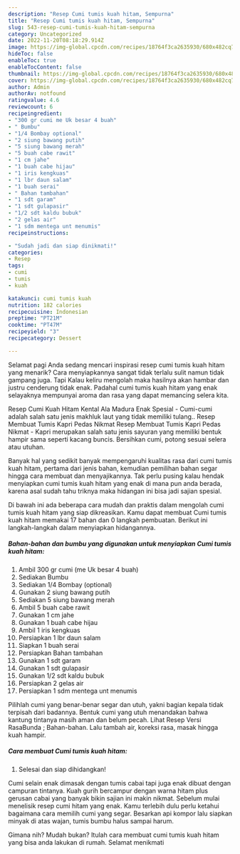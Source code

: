 ```yaml
---
description: "Resep Cumi tumis kuah hitam, Sempurna"
title: "Resep Cumi tumis kuah hitam, Sempurna"
slug: 543-resep-cumi-tumis-kuah-hitam-sempurna
category: Uncategorized
date: 2022-11-20T08:18:29.914Z
image: https://img-global.cpcdn.com/recipes/18764f3ca2635930/680x482cq70/cumi-tumis-kuah-hitam-foto-resep-utama.jpg
hideToc: false
enableToc: true
enableTocContent: false
thumbnail: https://img-global.cpcdn.com/recipes/18764f3ca2635930/680x482cq70/cumi-tumis-kuah-hitam-foto-resep-utama.jpg
cover: https://img-global.cpcdn.com/recipes/18764f3ca2635930/680x482cq70/cumi-tumis-kuah-hitam-foto-resep-utama.jpg
author: Admin
authorAv: notfound
ratingvalue: 4.6
reviewcount: 6
recipeingredient:
- "300 gr cumi me Uk besar 4 buah"
- " Bumbu"
- "1/4 Bombay optional"
- "2 siung bawang putih"
- "5 siung bawang merah"
- "5 buah cabe rawit"
- "1 cm jahe"
- "1 buah cabe hijau"
- "1 iris kengkuas"
- "1 lbr daun salam"
- "1 buah serai"
- " Bahan tambahan"
- "1 sdt garam"
- "1 sdt gulapasir"
- "1/2 sdt kaldu bubuk"
- "2 gelas air"
- "1 sdm mentega unt menumis"
recipeinstructions:

- "Sudah jadi dan siap dinikmati!"
categories:
- Resep
tags:
- cumi
- tumis
- kuah

katakunci: cumi tumis kuah 
nutrition: 182 calories
recipecuisine: Indonesian
preptime: "PT21M"
cooktime: "PT47M"
recipeyield: "3"
recipecategory: Dessert

---
```



Selamat pagi Anda sedang mencari inspirasi resep cumi tumis kuah hitam yang menarik? Cara menyiapkannya sangat tidak terlalu sulit namun tidak gampang juga. Tapi Kalau keliru mengolah maka hasilnya akan hambar dan justru cenderung tidak enak. Padahal cumi tumis kuah hitam yang enak selayaknya mempunyai aroma dan rasa yang dapat memancing selera kita.


Resep Cumi Kuah Hitam Kental Ala Madura Enak Spesial - Cumi-cumi adalah salah satu jenis makhluk laut yang tidak memiliki tulang.. Resep Membuat Tumis Kapri Pedas Nikmat Resep Membuat Tumis Kapri Pedas Nikmat - Kapri merupakan salah satu jenis sayuran yang memiliki bentuk hampir sama seperti kacang buncis. Bersihkan cumi, potong sesuai selera atau utuhan.

Banyak hal yang sedikit banyak mempengaruhi kualitas rasa dari cumi tumis kuah hitam, pertama dari jenis bahan, kemudian pemilihan bahan segar hingga cara membuat dan menyajikannya. Tak perlu pusing kalau hendak menyiapkan cumi tumis kuah hitam yang enak di mana pun anda berada, karena asal sudah tahu triknya maka hidangan ini bisa jadi sajian spesial.


Di bawah ini ada beberapa cara mudah dan praktis dalam mengolah cumi tumis kuah hitam yang siap dikreasikan. Kamu dapat membuat Cumi tumis kuah hitam memakai 17 bahan dan 0 langkah pembuatan. Berikut ini langkah-langkah dalam menyiapkan hidangannya.

<!--inarticleads1-->

##### Bahan-bahan dan bumbu yang digunakan untuk menyiapkan Cumi tumis kuah hitam:

1. Ambil 300 gr cumi (me Uk besar 4 buah)
1. Sediakan  Bumbu
1. Sediakan 1/4 Bombay (optional)
1. Gunakan 2 siung bawang putih
1. Sediakan 5 siung bawang merah
1. Ambil 5 buah cabe rawit
1. Gunakan 1 cm jahe
1. Gunakan 1 buah cabe hijau
1. Ambil 1 iris kengkuas
1. Persiapkan 1 lbr daun salam
1. Siapkan 1 buah serai
1. Persiapkan  Bahan tambahan
1. Gunakan 1 sdt garam
1. Gunakan 1 sdt gulapasir
1. Gunakan 1/2 sdt kaldu bubuk
1. Persiapkan 2 gelas air
1. Persiapkan 1 sdm mentega unt menumis


Pilihlah cumi yang benar-benar segar dan utuh, yakni bagian kepala tidak terpisah dari badannya. Bentuk cumi yang utuh menandakan bahwa kantung tintanya masih aman dan belum pecah. Lihat Resep Versi RasaBunda ; Bahan-bahan. Lalu tambah air, koreksi rasa, masak hingga kuah hampir. 

<!--inarticleads2-->

##### Cara membuat Cumi tumis kuah hitam:


1. Selesai dan siap dihidangkan!

Cumi selain enak dimasak dengan tumis cabai tapi juga enak dibuat dengan campuran tintanya. Kuah gurih bercampur dengan warna hitam plus gerusan cabai yang banyak bikin sajian ini makin nikmat. Sebelum mulai menelisik resep cumi hitam yang enak. Kamu terlebih dulu perlu ketahui bagaimana cara memilih cumi yang segar. Besarkan api kompor lalu siapkan minyak di atas wajan, tumis bumbu halus sampai harum. 

Gimana nih? Mudah bukan? Itulah cara membuat cumi tumis kuah hitam yang bisa anda lakukan di rumah. Selamat menikmati
